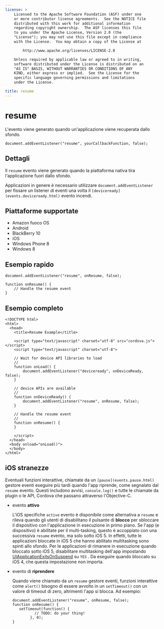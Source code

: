 ```yaml
---
license: >
    Licensed to the Apache Software Foundation (ASF) under one
    or more contributor license agreements.  See the NOTICE file
    distributed with this work for additional information
    regarding copyright ownership.  The ASF licenses this file
    to you under the Apache License, Version 2.0 (the
    "License"); you may not use this file except in compliance
    with the License.  You may obtain a copy of the License at

        http://www.apache.org/licenses/LICENSE-2.0

    Unless required by applicable law or agreed to in writing,
    software distributed under the License is distributed on an
    "AS IS" BASIS, WITHOUT WARRANTIES OR CONDITIONS OF ANY
    KIND, either express or implied.  See the License for the
    specific language governing permissions and limitations
    under the License.

title: resume
---
```


# resume

L'evento viene generato quando un'applicazione viene recuperata dallo sfondo.

    document.addEventListener("resume", yourCallbackFunction, false);
    

## Dettagli

Il `resume` evento viene generato quando la piattaforma nativa tira l'applicazione fuori dallo sfondo.

Applicazioni in genere è necessario utilizzare `document.addEventListener` per fissare un listener di eventi una volta il `[deviceready](events.deviceready.html)` evento incendi.

## Piattaforme supportate

*   Amazon fuoco OS
*   Android
*   BlackBerry 10
*   iOS
*   Windows Phone 8
*   Windows 8

## Esempio rapido

    document.addEventListener("resume", onResume, false);
    
    function onResume() {
        // Handle the resume event
    }
    

## Esempio completo

    <!DOCTYPE html>
    <html>
      <head>
        <title>Resume Example</title>
    
        <script type="text/javascript" charset="utf-8" src="cordova.js"></script>
        <script type="text/javascript" charset="utf-8">
    
        // Wait for device API libraries to load
        //
        function onLoad() {
            document.addEventListener("deviceready", onDeviceReady, false);
        }
    
        // device APIs are available
        //
        function onDeviceReady() {
            document.addEventListener("resume", onResume, false);
        }
    
        // Handle the resume event
        //
        function onResume() {
        }
    
        </script>
      </head>
      <body onload="onLoad()">
      </body>
    </html>
    

## iOS stranezze

Eventuali funzioni interattive, chiamate da un `[pause](events.pause.html)` gestore eventi eseguire più tardi quando l'app riprende, come segnalato dal `resume` evento. Questi includono avvisi, `console.log()` e tutte le chiamate da plugin o le API, Cordova che passano attraverso l'Objective-C.

*   evento **attivo**
    
    L'iOS specifiche `active` evento è disponibile come alternativa a `resume` e rileva quando gli utenti di disabilitano il pulsante di **blocco** per sbloccare il dispositivo con l'applicazione in esecuzione in primo piano. Se l'app (e dispositivo) è abilitate per il multi-tasking, questo è accoppiato con una successiva `resume` evento, ma solo sotto iOS 5. In effetti, tutte le applicazioni bloccate in iOS 5 che hanno abilitato multitasking sono spinti allo sfondo. Per le applicazioni di rimanere in esecuzione quando bloccato sotto iOS 5, disabilitare multitasking dell'app impostando [UIApplicationExitsOnSuspend][1] su `YES` . Da eseguire quando bloccato su iOS 4, che questa impostazione non importa.

*   evento di **riprendere**
    
    Quando viene chiamato da un `resume` gestore eventi, funzioni interattive come `alert()` bisogno di essere avvolto in un `setTimeout()` con un valore di timeout di zero, altrimenti l'app si blocca. Ad esempio:
    
        document.addEventListener("resume", onResume, false);
        function onResume() {
           setTimeout(function() {
                  // TODO: do your thing!
                }, 0);
        }
        

 [1]: http://developer.apple.com/library/ios/#documentation/general/Reference/InfoPlistKeyReference/Articles/iPhoneOSKeys.html